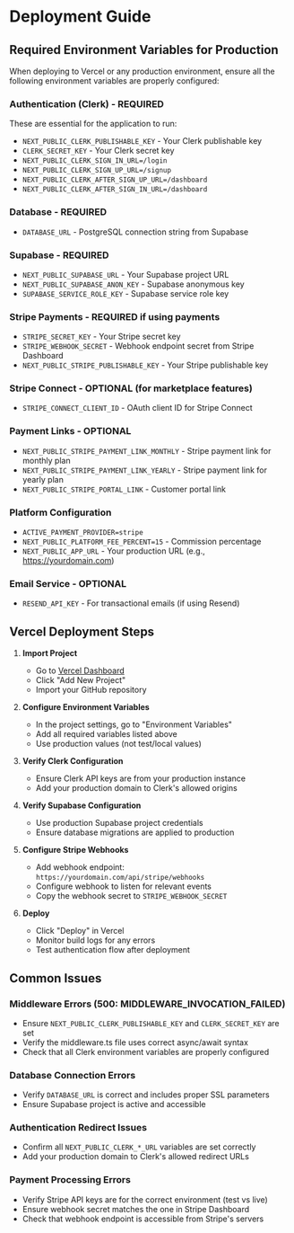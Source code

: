 # Deployment Guide

## Required Environment Variables for Production

When deploying to Vercel or any production environment, ensure all the following environment variables are properly configured:

### Authentication (Clerk) - REQUIRED
These are essential for the application to run:
- `NEXT_PUBLIC_CLERK_PUBLISHABLE_KEY` - Your Clerk publishable key
- `CLERK_SECRET_KEY` - Your Clerk secret key
- `NEXT_PUBLIC_CLERK_SIGN_IN_URL=/login`
- `NEXT_PUBLIC_CLERK_SIGN_UP_URL=/signup`
- `NEXT_PUBLIC_CLERK_AFTER_SIGN_UP_URL=/dashboard`
- `NEXT_PUBLIC_CLERK_AFTER_SIGN_IN_URL=/dashboard`

### Database - REQUIRED
- `DATABASE_URL` - PostgreSQL connection string from Supabase

### Supabase - REQUIRED
- `NEXT_PUBLIC_SUPABASE_URL` - Your Supabase project URL
- `NEXT_PUBLIC_SUPABASE_ANON_KEY` - Supabase anonymous key
- `SUPABASE_SERVICE_ROLE_KEY` - Supabase service role key

### Stripe Payments - REQUIRED if using payments
- `STRIPE_SECRET_KEY` - Your Stripe secret key
- `STRIPE_WEBHOOK_SECRET` - Webhook endpoint secret from Stripe Dashboard
- `NEXT_PUBLIC_STRIPE_PUBLISHABLE_KEY` - Your Stripe publishable key

### Stripe Connect - OPTIONAL (for marketplace features)
- `STRIPE_CONNECT_CLIENT_ID` - OAuth client ID for Stripe Connect

### Payment Links - OPTIONAL
- `NEXT_PUBLIC_STRIPE_PAYMENT_LINK_MONTHLY` - Stripe payment link for monthly plan
- `NEXT_PUBLIC_STRIPE_PAYMENT_LINK_YEARLY` - Stripe payment link for yearly plan
- `NEXT_PUBLIC_STRIPE_PORTAL_LINK` - Customer portal link

### Platform Configuration
- `ACTIVE_PAYMENT_PROVIDER=stripe`
- `NEXT_PUBLIC_PLATFORM_FEE_PERCENT=15` - Commission percentage
- `NEXT_PUBLIC_APP_URL` - Your production URL (e.g., https://yourdomain.com)

### Email Service - OPTIONAL
- `RESEND_API_KEY` - For transactional emails (if using Resend)

## Vercel Deployment Steps

1. **Import Project**
   - Go to [Vercel Dashboard](https://vercel.com/dashboard)
   - Click "Add New Project"
   - Import your GitHub repository

2. **Configure Environment Variables**
   - In the project settings, go to "Environment Variables"
   - Add all required variables listed above
   - Use production values (not test/local values)

3. **Verify Clerk Configuration**
   - Ensure Clerk API keys are from your production instance
   - Add your production domain to Clerk's allowed origins

4. **Verify Supabase Configuration**
   - Use production Supabase project credentials
   - Ensure database migrations are applied to production

5. **Configure Stripe Webhooks**
   - Add webhook endpoint: `https://yourdomain.com/api/stripe/webhooks`
   - Configure webhook to listen for relevant events
   - Copy the webhook secret to `STRIPE_WEBHOOK_SECRET`

6. **Deploy**
   - Click "Deploy" in Vercel
   - Monitor build logs for any errors
   - Test authentication flow after deployment

## Common Issues

### Middleware Errors (500: MIDDLEWARE_INVOCATION_FAILED)
- Ensure `NEXT_PUBLIC_CLERK_PUBLISHABLE_KEY` and `CLERK_SECRET_KEY` are set
- Verify the middleware.ts file uses correct async/await syntax
- Check that all Clerk environment variables are properly configured

### Database Connection Errors
- Verify `DATABASE_URL` is correct and includes proper SSL parameters
- Ensure Supabase project is active and accessible

### Authentication Redirect Issues
- Confirm all `NEXT_PUBLIC_CLERK_*_URL` variables are set correctly
- Add your production domain to Clerk's allowed redirect URLs

### Payment Processing Errors
- Verify Stripe API keys are for the correct environment (test vs live)
- Ensure webhook secret matches the one in Stripe Dashboard
- Check that webhook endpoint is accessible from Stripe's servers